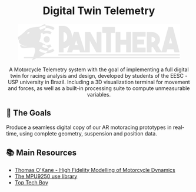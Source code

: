 <h1 align="center">
    Digital Twin Telemetry
</h1>

<p align="center">
  <img src="PANTHERA_Logotype.png" alt=" " />
</p>

<p align="center">
    A Motorcycle Telemetry system with the goal of implementing a full digital twin for racing analysis
  and design, developed by students of the EESC - USP university in Brazil. Including a 3D visualization terminal 
    for movement and forces, as well as a built-in processing suite to compute unmeasurable variables.
</p>

## 🎯 The Goals

Produce a seamless digital copy of our AR motoracing prototypes in real-time, using complete geometry, suspension and position data.

## 📚 Main Resources

- [Thomas O'Kane - High Fidelity Modelling of Motorcycle Dynamics](https://mural.maynoothuniversity.ie/12555/)
- [The MPU9250 use library](https://github.com/kriswiner/MPU9250)
- [Top Tech Boy](https://toptechboy.com/)
